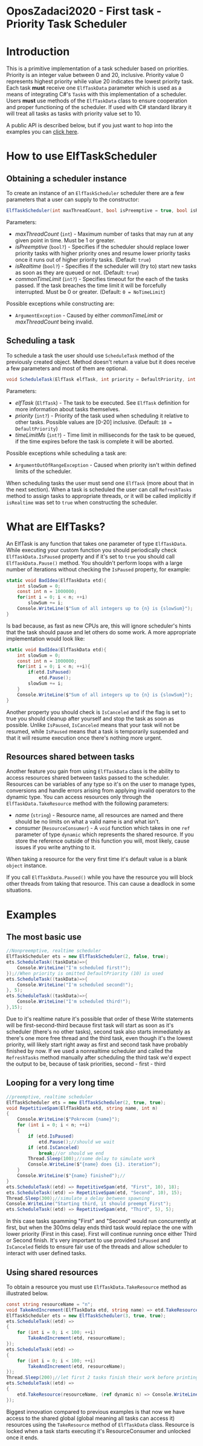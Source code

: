 # OposZadaci2020 - First task - Priority Task Scheduler
# Introduction
This is a primitive implementation of a task scheduler based on priorities. Priority is an integer value between 0 and 20, inclusive. Priority value 0 represents highest priority while value 20 indicates the lowest priority task. Each task __must__ receive one `ElfTaskData` parameter which is used as a means of integrating C#'s `Task`s with this implementation of a scheduler. Users __must__ use methods of the `ElfTaskData` class to ensure cooperation and proper functioning of the scheduler. If used with C# standard library it will treat all tasks as tasks with priority value set to 10.

A public API is described below, but if you just want to hop into the examples you can [click here](#Examples).
# How to use ElfTaskScheduler
## Obtaining a scheduler instance
To create an instance of an `ElfTaskScheduler` scheduler there are a few parameters that a user can supply to the constructor:
```C#
ElfTaskScheduler(int maxThreadCount, bool isPreemptive = true, bool isRealtime = true, int commonTimeLimit = NoTimeLimit)
```
Parameters:
* _maxThreadCount_  (`int`) - Maximum number of tasks that may run at any given point in time. Must be 1 or greater.
* _isPreemptive_ (`bool?`) - Specifies if the scheduler should replace lower priority tasks with higher priority ones and resume lower priority tasks once it runs out of higher priority tasks. (Default: `true`)
* _isRealtime_ (`bool?`) - Specifies if the scheduler will (try to) start new tasks as soon as they are queued or not. (Default: `true`)
* _commonTimeLimit_ (`int?`)  - Specifies timeout for the each of the tasks passed. If the task breaches the time limit it will be forcefully interrupted. Must be 0 or greater. (Default: `0 = NoTimeLimit`)

Possible exceptions while constructing are:
* `ArgumentException` - Caused by either _commonTimeLimit_ or _maxThreadCount_ being invalid.

## Scheduling a task
To schedule a task the user should use `ScheduleTask` method of the previously created object. Method doesn't return a value but it does receive a few parameters and most of them are optional.
```C#
void ScheduleTask(ElfTask elfTask, int priority = DefaultPriority, int timeLimitMs = NoTimeLimit)
```
Parameters:
* _elfTask_ (`ElfTask`) - The task to be executed. See `ElfTask` definition for more information about tasks themselves.
* _priority_ (`int?`) - Priority of the task used when scheduling it relative to other tasks. Possible values are [0-20] inclusive. (Default: `10 = DefaultPriority`)
* _timeLimitMs_ (`int?`) - Time limit in milliseconds for the task to be queued, if the time expires before the task is complete it will be aborted.

Possible exceptions while scheduling a task are:
* `ArgumentOutOfRangeException` - Caused when priority isn't within defined limits of the scheduler.

When scheduling tasks the user must send one `ElfTask` (more about that in the next section). When a task is scheduled the user can call `RefreshTasks` method to assign tasks to appropriate threads, or it will be called implicitly if `isRealtime` was set to `true` when constructing the scheduler. 

# What are ElfTasks?
An ElfTask is any function that takes one parameter of type `ElfTaskData`. While executing your custom function you should periodically check `ElfTaskData.IsPaused` property and if it's set to `true` you should call `ElfTaskData.Pause()` method. You shouldn't perform loops with a large number of iterations without checking the `IsPaused` property, for example:
```C#
static void BadIdea(ElfTaskData etd){
    int slowSum = 0;
    const int n = 1000000;
    for(int i = 0; i < n; ++i)
        slowSum += i;
    Console.WriteLine($"Sum of all integers up to {n} is {slowSum}");
}
```
Is bad because, as fast as new CPUs are, this will ignore scheduler's hints that the task should pause and let others do some work. A more appropriate implementation would look like:
```C#
static void BadIdea(ElfTaskData etd){
    int slowSum = 0;
    const int n = 1000000;
    for(int i = 0; i < n; ++i){
        if(etd.IsPaused)
            etd.Pause();
        slowSum += i;
    }
    Console.WriteLine($"Sum of all integers up to {n} is {slowSum}");
}
```
Another property you should check is `IsCanceled` and if the flag is set to true you should cleanup after yourself and stop the task as soon as possible. Unlike `IsPaused`, `IsCanceled` means that your task will not be resumed, while `IsPaused` means that a task is temporarily suspended and that it will resume execution once there's nothing more urgent.
## Resources shared between tasks
Another feature you gain from using `ElfTaskData` class is the ability to access resources shared between tasks passed to the scheduler. Resources can be variables of any type so it's on the user to manage types, conversions and handle errors arising from applying invalid operators to the dynamic type. You can access resources only through the `ElfTaskData.TakeResource` method with the following parameters:
* _name_ (`string`) - Resource name, all resources are named and there should be no limits on what a valid name is and what isn't.
* _consumer_ (`ResourceConsumer`) - A `void` function which takes in one `ref` parameter of type `dynamic` which represents the shared resource. If you store the reference outside of this function you will, most likely, cause issues if you write anything to it.

When taking a resource for the very first time it's default value is a blank `object` instance.

If you call `ElfTaskData.Paused()` while you have the resource you will block other threads from taking that resource. This can cause a deadlock in some situations.
# Examples
## The most basic use
```C#
//Nonpreemptive, realtime scheduler
ElfTaskScheduler ets = new ElfTaskScheduler(2, false, true);
ets.ScheduleTask((taskData)=>{
    Console.WriteLine("I'm scheduled first!");
});//When priority is omitted DefaultPriority (10) is used
ets.ScheduleTask((taskData)=>{
    Console.WriteLine("I'm scheduled second!");
}, 5);
ets.ScheduleTask((taskData)=>{
    Console.WriteLine("I'm scheduled third!");
},15);
```
Due to it's realtime nature it's possible that order of these Write statements will be first-second-third because first task will start as soon as it's scheduler (there's no other tasks), second task also starts immediately as there's one more free thread and the third task, even though it's the lowest priority, will likely start right away as first and second task have probably finished by now. If we used a nonrealtime scheduler and called the `RefreshTasks` method manually after scheduling the third task we'd expect the output to be, because of task priorities, second - first - third
## Looping for a very long time
```C#
//preemptive, realtime scheduler
ElfTaskScheduler ets = new ElfTaskScheduler(2, true, true);
void RepetitiveSpam(ElfTaskData etd, string name, int n)
{
    Console.WriteLine($"Pokrecem {name}");
    for (int i = 0; i < n; ++i)
    {
        if (etd.IsPaused)
            etd.Pause();//should we wait
        if (etd.IsCanceled)
            break;//or should we end
        Thread.Sleep(100);//some delay to simulate work
        Console.WriteLine($"{name} does {i}. iteration");
    }
    Console.WriteLine($"{name} finished");//
}
ets.ScheduleTask((etd) => RepetitiveSpam(etd, "First", 10), 18);
ets.ScheduleTask((etd) => RepetitiveSpam(etd, "Second", 10), 15);
Thread.Sleep(300);//simulate a delay between spawning 
Console.WriteLine("Starting third, it should preempt First");
ets.ScheduleTask((etd) => RepetitiveSpam(etd, "Third", 5), 5);
```
In this case tasks spamming "First" and "Second" would run concurrently at first, but when the 300ms delay ends third task would replace the one with lower priority (First in this case). First will continue running once either Third or Second finish. It's very important to use provided `IsPaused` and `IsCanceled` fields to ensure fair use of the threads and allow scheduler to interact with user defined tasks.

## Using shared resources
To obtain a resource you must use `ElfTaskData.TakeResource` method as illustrated below.
```C#
const string resourceName = "n";
void TakeAndIncrement(ElfTaskData etd, string name) => etd.TakeResource(name, (ref dynamic n) => n = (n is int) ? n + 1 : 1);
ElfTaskScheduler ets = new ElfTaskScheduler(3, true, true);
ets.ScheduleTask((etd) =>
{
    for (int i = 0; i < 100; ++i)
        TakeAndIncrement(etd, resourceName);
});
ets.ScheduleTask((etd) =>
{
    for (int i = 0; i < 100; ++i)
        TakeAndIncrement(etd, resourceName);
});
Thread.Sleep(200);//let first 2 tasks finish their work before printing total result due to lack of synchronization
ets.ScheduleTask((etd) =>
{
    etd.TakeResource(resourceName, (ref dynamic n) => Console.WriteLine($"After they're both done working n is now {n}"));
});
```
Biggest innovation compared to previous examples is that now we have access to the shared global (global meaning all tasks can access it) resources using the `TakeResource` method of `ElfTaskData` class. Resource is locked when a task starts executing it's ResourceConsumer and unlocked once it ends.